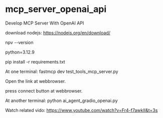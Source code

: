 # mcp_server_openai_api

Develop MCP Server With OpenAI API

download nodejs: https://nodejs.org/en/download/

npv --version

python=3.12.9

pip install -r requirements.txt

At one terminal:
fastmcp dev test_tools_mcp_server.py

Open the link at webbrowser.

press connect button at webbrowser. 

At another terminal:
python ai_agent_gradio_openai.py

Watch related vido: https://www.youtube.com/watch?v=Fr4-f7awkII&t=3s
